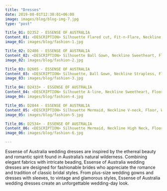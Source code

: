 ```yaml
---
title: "Dresses"
date: 2019-08-01T12:30:01+06:00
image: images/blog/blog-img-7.jpg
type: "post"

Title_01: D2352 - ESSENSE OF AUSTRALIA
Content_01: <DESCRIPTION> Silhouette Flared cut, Fit-n-Flare, Neckline Sweetheart, Floor Lace
image_01: images/blog/fashion-1.jpg

Title_02: D2486 - ESSENSE OF AUSTRALIA
Content_02: <DESCRIPTION> Silhouette Ball Gown, Neckline Sweetheart, Floor, Lace
image_02: images/blog/fashion-2.jpg

Title_03: D2605 - ESSENSE OF AUSTRALIA
Content_03: <DESCRIPTION> Silhouette, Ball Gown, Neckline Strapless, Floor Lace 
image_03: images/blog/fashion-3.jpg

Title_04: D2433+ - ESSENSE OF AUSTRALIA
Content_04: <DESCRIPTION> Silhouette A-line, Neckline Sweetheart, Floor Lace
image_04: images/blog/fashion-4.jpg

Title_05: D2844 - ESSENSE OF AUSTRALIA
Content_05: <DESCRIPTION> Silhouette Mermaid, Neckline V-neck, Floor, Without sleeves, Tulle, Fall
image_05: images/blog/fashion-5.jpg

Title_06: D2534+ - ESSENSE OF AUSTRALIA
Content_06: <DESCRIPTION> Silhouette Mermaid, Neckline High Neck, Floor, Lace
image_06: images/blog/fashion-6.jpg

---
```

Essense of Australia wedding dresses are inspired by the ethereal beauty and romantic spirit found in Australia’s natural wilderness. Combining elegant fabrics with intricate beading, Essense of Australia wedding dresses are designed for fashionable brides who appreciate the romance and tradition of classic bridal styles. From plus-size wedding gowns and dresses with sleeves, to vintage and glamorous styles, Essense of Australia wedding dresses create an unforgettable wedding-day look.



